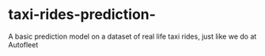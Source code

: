 # taxi-rides-prediction-
A basic prediction model on a dataset of real life taxi rides, just like we do at Autofleet
